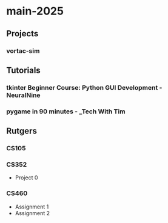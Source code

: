 # main-2025
## Projects
### vortac-sim
## Tutorials
### tkinter Beginner Course: Python GUI Development - __NeuralNine__
### pygame in 90 minutes - ___Tech With Tim__
## Rutgers
### CS105
### CS352
* Project 0
### CS460
* Assignment 1
* Assignment 2